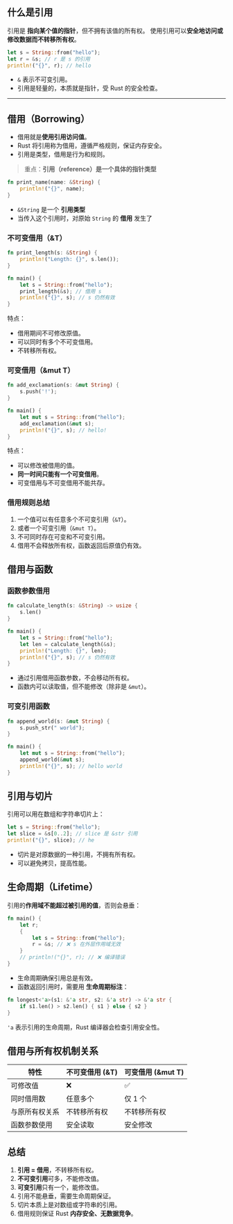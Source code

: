 ## 什么是引用

引用是 **指向某个值的指针**，但不拥有该值的所有权。
使用引用可以**安全地访问或修改数据而不转移所有权**。

```rust
let s = String::from("hello");
let r = &s; // r 是 s 的引用
println!("{}", r); // hello
```

* `&` 表示不可变引用。
* 引用是轻量的，本质就是指针，受 Rust 的安全检查。

---

## 借用（Borrowing）

- 借用就是**使用引用访问值**。
- Rust 将引用称为借用，遵循严格规则，保证内存安全。
- 引用是类型，借用是行为和规则。

> 重点：**引用（reference）是一个具体的指针类型**

```rust
fn print_name(name: &String) {
    println!("{}", name);
}
```

* `&String` 是一个 **引用类型**
* 当传入这个引用时，对原始 `String` 的 **借用** 发生了

### 不可变借用（&T）

```rust
fn print_length(s: &String) {
    println!("Length: {}", s.len());
}

fn main() {
    let s = String::from("hello");
    print_length(&s); // 借用 s
    println!("{}", s); // s 仍然有效
}
```

特点：

* 借用期间不可修改原值。
* 可以同时有多个不可变借用。
* 不转移所有权。


### 可变借用（&mut T）

```rust
fn add_exclamation(s: &mut String) {
    s.push('!');
}

fn main() {
    let mut s = String::from("hello");
    add_exclamation(&mut s);
    println!("{}", s); // hello!
}
```

特点：

* 可以修改被借用的值。
* **同一时间只能有一个可变借用**。
* 可变借用与不可变借用不能共存。


### 借用规则总结

1. 一个值可以有任意多个不可变引用（`&T`）。
2. 或者一个可变引用（`&mut T`）。
3. 不可同时存在可变和不可变引用。
4. 借用不会释放所有权，函数返回后原值仍有效。


## 借用与函数

### 函数参数借用

```rust
fn calculate_length(s: &String) -> usize {
    s.len()
}

fn main() {
    let s = String::from("hello");
    let len = calculate_length(&s);
    println!("Length: {}", len);
    println!("{}", s); // s 仍然有效
}
```

* 通过引用借用函数参数，不会移动所有权。
* 函数内可以读取值，但不能修改（除非是 `&mut`）。

### 可变引用函数

```rust
fn append_world(s: &mut String) {
    s.push_str(" world");
}

fn main() {
    let mut s = String::from("hello");
    append_world(&mut s);
    println!("{}", s); // hello world
}
```


## 引用与切片

引用可以用在数组和字符串切片上：

```rust
let s = String::from("hello");
let slice = &s[0..2]; // slice 是 &str 引用
println!("{}", slice); // he
```

* 切片是对原数据的一种引用，不拥有所有权。
* 可以避免拷贝，提高性能。


## 生命周期（Lifetime）

引用的**作用域不能超过被引用的值**，否则会悬垂：

```rust
fn main() {
    let r;
    {
        let s = String::from("hello");
        r = &s; // ❌ s 在外层作用域无效
    }
    // println!("{}", r); // ❌ 编译错误
}
```

* 生命周期确保引用总是有效。
* 函数返回引用时，需要用 **生命周期标注**：

```rust
fn longest<'a>(s1: &'a str, s2: &'a str) -> &'a str {
    if s1.len() > s2.len() { s1 } else { s2 }
}
```

`'a` 表示引用的生命周期，Rust 编译器会检查引用安全性。



## 借用与所有权机制关系

| 特性      | 不可变借用 (&T) | 可变借用 (&mut T) |
| ------- | ----------- | -------------- |
| 可修改值    | ❌           | ✅              |
| 同时借用数   | 任意多个        | 仅 1 个          |
| 与原所有权关系 | 不转移所有权      | 不转移所有权         |
| 函数参数使用  | 安全读取        | 安全修改           |



## 总结

1. **引用 = 借用**，不转移所有权。
2. **不可变引用**可多，不能修改值。
3. **可变引用**只有一个，能修改值。
4. 引用不能悬垂，需要生命周期保证。
5. 切片本质上是对数组或字符串的引用。
6. 借用规则保证 Rust **内存安全、无数据竞争**。
